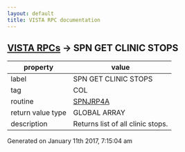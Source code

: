 ```yaml
---
layout: default
title: VISTA RPC documentation
---
```




## [VISTA RPCs](TableOfContent.md) &#8594; SPN GET CLINIC STOPS 

 property | value 
--- | --- 
 label | SPN GET CLINIC STOPS
 tag | COL
 routine | [SPNJRP4A](http://code.osehra.org/dox/Routine_SPNJRP4A_source.html)
 return value type | GLOBAL ARRAY
 description | Returns list of all clinic stops.




 Generated on January 11th 2017, 7:15:04 am